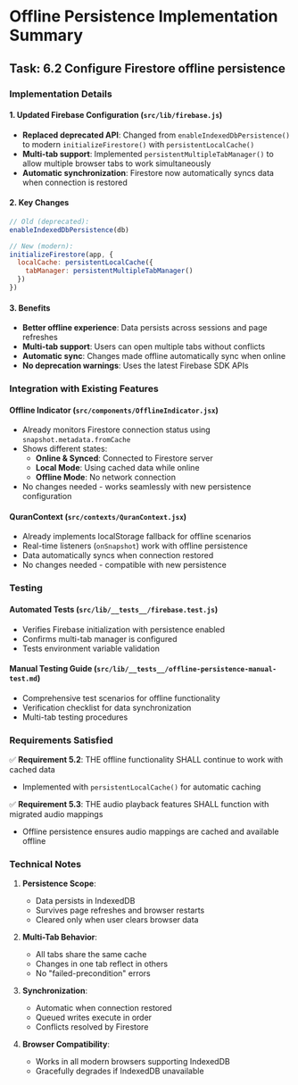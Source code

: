 # Offline Persistence Implementation Summary

## Task: 6.2 Configure Firestore offline persistence

### Implementation Details

#### 1. Updated Firebase Configuration (`src/lib/firebase.js`)
- **Replaced deprecated API**: Changed from `enableIndexedDbPersistence()` to modern `initializeFirestore()` with `persistentLocalCache()`
- **Multi-tab support**: Implemented `persistentMultipleTabManager()` to allow multiple browser tabs to work simultaneously
- **Automatic synchronization**: Firestore now automatically syncs data when connection is restored

#### 2. Key Changes
```javascript
// Old (deprecated):
enableIndexedDbPersistence(db)

// New (modern):
initializeFirestore(app, {
  localCache: persistentLocalCache({
    tabManager: persistentMultipleTabManager()
  })
})
```

#### 3. Benefits
- **Better offline experience**: Data persists across sessions and page refreshes
- **Multi-tab support**: Users can open multiple tabs without conflicts
- **Automatic sync**: Changes made offline automatically sync when online
- **No deprecation warnings**: Uses the latest Firebase SDK APIs

### Integration with Existing Features

#### Offline Indicator (`src/components/OfflineIndicator.jsx`)
- Already monitors Firestore connection status using `snapshot.metadata.fromCache`
- Shows different states:
  - **Online & Synced**: Connected to Firestore server
  - **Local Mode**: Using cached data while online
  - **Offline Mode**: No network connection
- No changes needed - works seamlessly with new persistence configuration

#### QuranContext (`src/contexts/QuranContext.jsx`)
- Already implements localStorage fallback for offline scenarios
- Real-time listeners (`onSnapshot`) work with offline persistence
- Data automatically syncs when connection restored
- No changes needed - compatible with new persistence

### Testing

#### Automated Tests (`src/lib/__tests__/firebase.test.js`)
- Verifies Firebase initialization with persistence enabled
- Confirms multi-tab manager is configured
- Tests environment variable validation

#### Manual Testing Guide (`src/lib/__tests__/offline-persistence-manual-test.md`)
- Comprehensive test scenarios for offline functionality
- Verification checklist for data synchronization
- Multi-tab testing procedures

### Requirements Satisfied

✅ **Requirement 5.2**: THE offline functionality SHALL continue to work with cached data
- Implemented with `persistentLocalCache()` for automatic caching

✅ **Requirement 5.3**: THE audio playback features SHALL function with migrated audio mappings
- Offline persistence ensures audio mappings are cached and available offline

### Technical Notes

1. **Persistence Scope**: 
   - Data persists in IndexedDB
   - Survives page refreshes and browser restarts
   - Cleared only when user clears browser data

2. **Multi-Tab Behavior**:
   - All tabs share the same cache
   - Changes in one tab reflect in others
   - No "failed-precondition" errors

3. **Synchronization**:
   - Automatic when connection restored
   - Queued writes execute in order
   - Conflicts resolved by Firestore

4. **Browser Compatibility**:
   - Works in all modern browsers supporting IndexedDB
   - Gracefully degrades if IndexedDB unavailable
